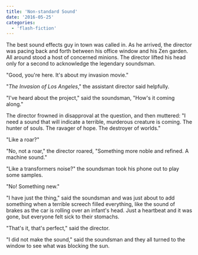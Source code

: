 ```yaml
---
title: 'Non-standard Sound'
date: '2016-05-25'
categories:
  - 'flash-fiction'
---
```


The best sound effects guy in town was called in. As he arrived, the director
was pacing back and forth between his office window and his Zen garden. All
around stood a host of concerned minions. The director lifted his head only for
a second to acknowledge the legendary soundsman.

<!-- truncate -->

"Good, you're here. It's about my invasion movie."

"_The Invasion of Los Angeles_," the assistant director said helpfully.

"I've heard about the project," said the soundsman, "How's it coming along."

The director frowned in disapproval at the question, and then muttered: "I need
a sound that will indicate a terrible, murderous creature is coming. The hunter
of souls. The ravager of hope. The destroyer of worlds."

"Like a roar?"

"No, not a roar," the director roared, "Something more noble and refined. A
machine sound."

"Like a transformers noise?" the soundsman took his phone out to play some
samples.

"No! Something new."

"I have just the thing," said the soundsman and was just about to add something
when a terrible screech filled everything, like the sound of brakes as the car
is rolling over an infant's head. Just a heartbeat and it was gone, but everyone
felt sick to their stomachs.

"That's it, that's perfect," said the director.

"I did not make the sound," said the soundsman and they all turned to the window
to see what was blocking the sun.
